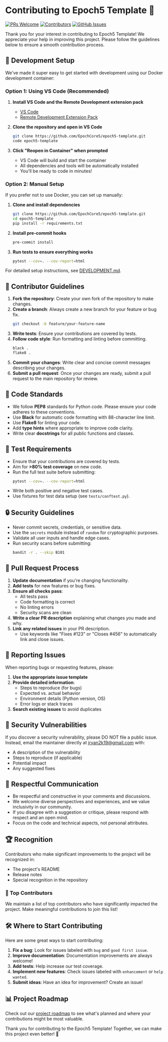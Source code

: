 # Contributing to Epoch5 Template 🚀

[![PRs Welcome](https://img.shields.io/badge/PRs-welcome-brightgreen.svg)](http://makeapullrequest.com)
[![Contributors](https://img.shields.io/github/contributors/EpochCore5/epoch5-template)](https://github.com/EpochCore5/epoch5-template/graphs/contributors)
[![GitHub Issues](https://img.shields.io/github/issues/EpochCore5/epoch5-template)](https://github.com/EpochCore5/epoch5-template/issues)

Thank you for your interest in contributing to Epoch5 Template! We appreciate your help in improving this project. Please follow the guidelines below to ensure a smooth contribution process.

## 🔧 Development Setup

We've made it super easy to get started with development using our Docker development container:

### Option 1: Using VS Code (Recommended)

1. **Install VS Code and the Remote Development extension pack**
   - [VS Code](https://code.visualstudio.com/)
   - [Remote Development Extension Pack](https://marketplace.visualstudio.com/items?itemName=ms-vscode-remote.vscode-remote-extensionpack)

2. **Clone the repository and open in VS Code**
   ```bash
   git clone https://github.com/EpochCore5/epoch5-template.git
   code epoch5-template
   ```

3. **Click "Reopen in Container" when prompted**
   - VS Code will build and start the container
   - All dependencies and tools will be automatically installed
   - You'll be ready to code in minutes!

### Option 2: Manual Setup

If you prefer not to use Docker, you can set up manually:

1. **Clone and install dependencies**
   ```bash
   git clone https://github.com/EpochCore5/epoch5-template.git
   cd epoch5-template
   pip install -r requirements.txt
   ```

2. **Install pre-commit hooks**
   ```bash
   pre-commit install
   ```

3. **Run tests to ensure everything works**
   ```bash
   pytest --cov=. --cov-report=html
   ```

For detailed setup instructions, see [DEVELOPMENT.md](DEVELOPMENT.md).

## 🌟 Contributor Guidelines

1. **Fork the repository**: Create your own fork of the repository to make changes.
2. **Create a branch**: Always create a new branch for your feature or bug fix.
   ```bash
   git checkout -b feature/your-feature-name
   ```
3. **Write tests**: Ensure your contributions are covered by tests.
4. **Follow code style**: Run formatting and linting before committing.
   ```bash
   black .
   flake8 .
   ```
5. **Commit your changes**: Write clear and concise commit messages describing your changes.
6. **Submit a pull request**: Once your changes are ready, submit a pull request to the main repository for review.

## 📝 Code Standards

- We follow **PEP8** standards for Python code. Please ensure your code adheres to these conventions.
- Use **Black** for automatic code formatting with 88-character line limit.
- Use **Flake8** for linting your code.
- Add **type hints** where appropriate to improve code clarity.
- Write clear **docstrings** for all public functions and classes.

## 🧪 Test Requirements

- Ensure that your contributions are covered by tests.
- Aim for **>80% test coverage** on new code.
- Run the full test suite before submitting:
  ```bash
  pytest --cov=. --cov-report=html
  ```
- Write both positive and negative test cases.
- Use fixtures for test data setup (see `tests/conftest.py`).

## 🔒 Security Guidelines

- Never commit secrets, credentials, or sensitive data.
- Use the `secrets` module instead of `random` for cryptographic purposes.
- Validate all user inputs and handle edge cases.
- Run security scans before submitting:
  ```bash
  bandit -r . --skip B101
  ```

## 🚦 Pull Request Process

1. **Update documentation** if you're changing functionality.
2. **Add tests** for new features or bug fixes.
3. **Ensure all checks pass**:
   - All tests pass
   - Code formatting is correct
   - No linting errors
   - Security scans are clean
4. **Write a clear PR description** explaining what changes you made and why.
5. **Link any related issues** in your PR description.
   - Use keywords like "Fixes #123" or "Closes #456" to automatically link and close issues.

## 🐞 Reporting Issues

When reporting bugs or requesting features, please:

1. **Use the appropriate issue template**
2. **Provide detailed information**:
   - Steps to reproduce (for bugs)
   - Expected vs. actual behavior
   - Environment details (Python version, OS)
   - Error logs or stack traces
3. **Search existing issues** to avoid duplicates

## 🔐 Security Vulnerabilities

If you discover a security vulnerability, please DO NOT file a public issue. Instead, email the maintainer directly at jryan2k19@gmail.com with:

- A description of the vulnerability
- Steps to reproduce (if applicable)
- Potential impact
- Any suggested fixes

## 💬 Respectful Communication

- Be respectful and constructive in your comments and discussions.
- We welcome diverse perspectives and experiences, and we value inclusivity in our community.
- If you disagree with a suggestion or critique, please respond with respect and an open mind.
- Focus on the code and technical aspects, not personal attributes.

## 🏆 Recognition

Contributors who make significant improvements to the project will be recognized in:
- The project's README
- Release notes
- Special recognition in the repository

### 🌟 Top Contributors

We maintain a list of top contributors who have significantly impacted the project. Make meaningful contributions to join this list!

## 🛠️ Where to Start Contributing

Here are some great ways to start contributing:

1. **Fix a bug**: Look for issues labeled with `bug` and `good first issue`.
2. **Improve documentation**: Documentation improvements are always welcome!
3. **Add tests**: Help increase our test coverage.
4. **Implement new features**: Check issues labeled with `enhancement` or `help wanted`.
5. **Submit ideas**: Have an idea for improvement? Create an issue!

## 📊 Project Roadmap

Check out our [project roadmap](https://github.com/EpochCore5/epoch5-template/projects) to see what's planned and where your contributions might be most valuable.

Thank you for contributing to the Epoch5 Template! Together, we can make this project even better! 🙏